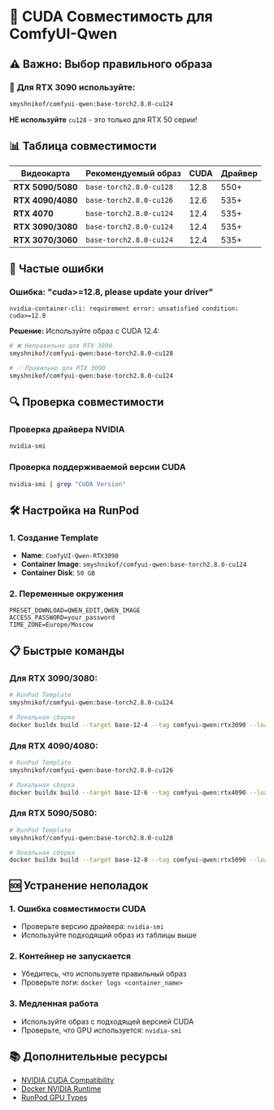 # 🔧 CUDA Совместимость для ComfyUI-Qwen

## ⚠️ Важно: Выбор правильного образа

### 🎯 **Для RTX 3090 используйте:**
```bash
smyshnikof/comfyui-qwen:base-torch2.8.0-cu124
```

**НЕ используйте** `cu128` - это только для RTX 50 серии!

## 📊 Таблица совместимости

| Видеокарта | Рекомендуемый образ | CUDA | Драйвер |
|------------|-------------------|------|---------|
| **RTX 5090/5080** | `base-torch2.8.0-cu128` | 12.8 | 550+ |
| **RTX 4090/4080** | `base-torch2.8.0-cu126` | 12.6 | 535+ |
| **RTX 4070** | `base-torch2.8.0-cu124` | 12.4 | 535+ |
| **RTX 3090/3080** | `base-torch2.8.0-cu124` | 12.4 | 535+ |
| **RTX 3070/3060** | `base-torch2.8.0-cu124` | 12.4 | 535+ |

## 🚨 Частые ошибки

### Ошибка: "cuda>=12.8, please update your driver"
```
nvidia-container-cli: requirement error: unsatisfied condition: cuda>=12.8
```

**Решение:** Используйте образ с CUDA 12.4:
```bash
# ❌ Неправильно для RTX 3090
smyshnikof/comfyui-qwen:base-torch2.8.0-cu128

# ✅ Правильно для RTX 3090
smyshnikof/comfyui-qwen:base-torch2.8.0-cu124
```

## 🔍 Проверка совместимости

### Проверка драйвера NVIDIA
```bash
nvidia-smi
```

### Проверка поддерживаемой версии CUDA
```bash
nvidia-smi | grep "CUDA Version"
```

## 🛠️ Настройка на RunPod

### 1. Создание Template
- **Name**: `ComfyUI-Qwen-RTX3090`
- **Container Image**: `smyshnikof/comfyui-qwen:base-torch2.8.0-cu124`
- **Container Disk**: `50 GB`

### 2. Переменные окружения
```env
PRESET_DOWNLOAD=QWEN_EDIT,QWEN_IMAGE
ACCESS_PASSWORD=your_password
TIME_ZONE=Europe/Moscow
```

## 📋 Быстрые команды

### Для RTX 3090/3080:
```bash
# RunPod Template
smyshnikof/comfyui-qwen:base-torch2.8.0-cu124

# Локальная сборка
docker buildx build --target base-12-4 --tag comfyui-qwen:rtx3090 --load .
```

### Для RTX 4090/4080:
```bash
# RunPod Template
smyshnikof/comfyui-qwen:base-torch2.8.0-cu126

# Локальная сборка
docker buildx build --target base-12-6 --tag comfyui-qwen:rtx4090 --load .
```

### Для RTX 5090/5080:
```bash
# RunPod Template
smyshnikof/comfyui-qwen:base-torch2.8.0-cu128

# Локальная сборка
docker buildx build --target base-12-8 --tag comfyui-qwen:rtx5090 --load .
```

## 🆘 Устранение неполадок

### 1. Ошибка совместимости CUDA
- Проверьте версию драйвера: `nvidia-smi`
- Используйте подходящий образ из таблицы выше

### 2. Контейнер не запускается
- Убедитесь, что используете правильный образ
- Проверьте логи: `docker logs <container_name>`

### 3. Медленная работа
- Используйте образ с подходящей версией CUDA
- Проверьте, что GPU используется: `nvidia-smi`

## 📚 Дополнительные ресурсы

- [NVIDIA CUDA Compatibility](https://docs.nvidia.com/cuda/cuda-toolkit-release-notes/)
- [Docker NVIDIA Runtime](https://docs.docker.com/config/containers/resource_constraints/#gpu)
- [RunPod GPU Types](https://docs.runpod.io/references/gpu-types)
